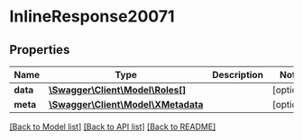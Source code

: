 # InlineResponse20071

## Properties
Name | Type | Description | Notes
------------ | ------------- | ------------- | -------------
**data** | [**\Swagger\Client\Model\Roles[]**](Roles.md) |  | [optional] 
**meta** | [**\Swagger\Client\Model\XMetadata**](XMetadata.md) |  | [optional] 

[[Back to Model list]](../../README.md#documentation-for-models) [[Back to API list]](../../README.md#documentation-for-api-endpoints) [[Back to README]](../../README.md)

